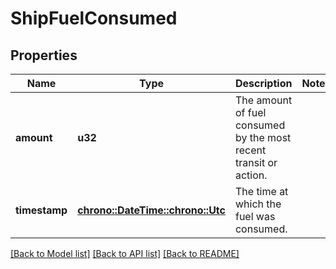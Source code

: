 # ShipFuelConsumed

## Properties
Name | Type | Description | Notes
------------ | ------------- | ------------- | -------------
**amount** | **u32** | The amount of fuel consumed by the most recent transit or action. | 
**timestamp** | [**chrono::DateTime::<chrono::Utc>**](DateTime.md) | The time at which the fuel was consumed. | 

[[Back to Model list]](../README.md#documentation-for-models) [[Back to API list]](../README.md#documentation-for-api-endpoints) [[Back to README]](../README.md)


